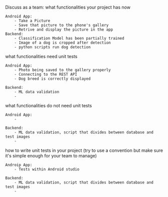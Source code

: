 Discuss as a team:
what functionalities your project has now

    Android App:
        - Take a Picture
        - Save that picture to the phone's gallery
        - Retrive and display the picture in the app
    Backend:
        - Classification Model has been partially trained
        - Image of a dog is cropped after detection
        - python scripts run dog detection

what functionalities need unit tests

    Android App:
        - Photo being saved to the gallery properly
        - Connecting to the REST API 
        - Dog breed is correctly displayed

    Backend:
        - ML data validation
        - 

what functionalities do not need unit tests

    Android App:
        - 

    Backend:
        - ML data validation, script that divides between database and test images
        - 



how to write unit tests in your project (try to use a convention but make sure it's simple enough for your team to manage)

    Androip App:
        - Tests within Android studio

    Backend:
        - ML data validation, script that divides between database and test images
        - 

